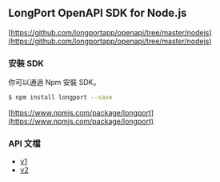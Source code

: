 ## LongPort OpenAPI SDK for Node.js

[https://github.com/longportapp/openapi/tree/master/nodejs](https://github.com/longportapp/openapi/tree/master/nodejs)

### 安裝 SDK

你可以通過 Npm 安裝 SDK。

```bash
$ npm install longport --save
```

[https://www.npmjs.com/package/longport](https://www.npmjs.com/package/longport)

### API 文檔

- [v1](https://longportapp.github.io/openapi-sdk/v1/nodejs/index.html)
- [v2](https://longportapp.github.io/openapi-sdk/v2/nodejs/index.html)
